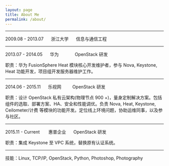 ```yaml
---
layout: page
title: About Me
permalink: /about/
---
```


-----------
2009.08 - 2013.07 &nbsp;&nbsp;&nbsp;&nbsp; 浙江大学 &nbsp;&nbsp;&nbsp;&nbsp; 信息与通信工程

-----------

2013.07 - 2014.05 &nbsp;&nbsp;&nbsp;&nbsp; 华为 &nbsp;&nbsp;&nbsp;&nbsp;&nbsp;&nbsp;&nbsp;&nbsp;&nbsp;&nbsp;&nbsp; OpenStack 研发

职责：华为 FusionSphere Heat 模块核心开发维护者，参与 Nova, Keystone, Heat 功能开发，项目组开发服务器维护工作。

-----------

2014.06 - 2015.11 &nbsp;&nbsp;&nbsp;&nbsp; 乐视网 &nbsp;&nbsp;&nbsp;&nbsp;&nbsp;&nbsp;&nbsp; OpenStack 研发

职责：设计 OpenStack 私有云架构(物理节点 900 +)，量身定制解决方案。包括组件的选取、部署方案、HA、安全和性能调优。负责 Nova, Heat, Keystone, Ceilometer/计费 等模块的功能开发。定位线上环境问题，协助运维同事，以及参与社区。

-----------

2015.11 - Current &nbsp;&nbsp;&nbsp;&nbsp;&nbsp; 惠普企业 &nbsp;&nbsp;&nbsp;&nbsp; OpenStack 研发

职责：集成 Keystone 至 VPC 系统，替换原有认证系统。

----------

技能：Linux,  TCP/IP,  OpenStack, Python, Photoshop, Photography
